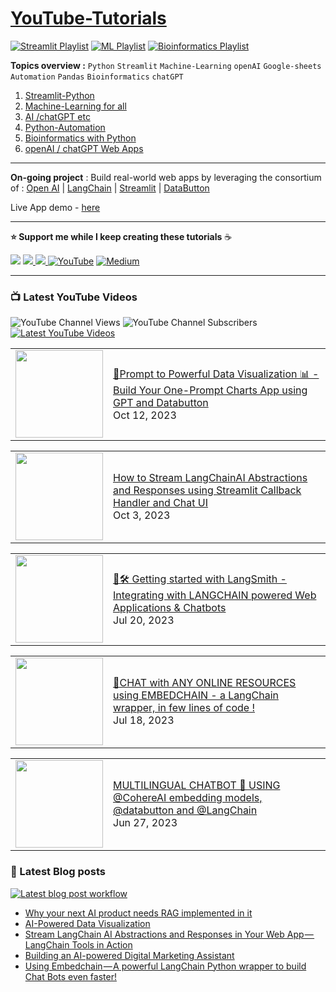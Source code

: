 # [YouTube-Tutorials](https://www.youtube.com/c/Avra_b) 

[![Streamlit Playlist](https://github.com/avrabyt/YouTube-Tutorials/actions/workflows/Streamlit-workflow.yml/badge.svg)](https://github.com/avrabyt/YouTube-Tutorials/actions/workflows/Streamlit-workflow.yml)
[![ML Playlist](https://github.com/avrabyt/YouTube-Tutorials/actions/workflows/ml-automation.yml/badge.svg)](https://github.com/avrabyt/YouTube-Tutorials/actions/workflows/ml-automation.yml)
[![Bioinformatics Playlist](https://github.com/avrabyt/YouTube-Tutorials/actions/workflows/bioinfo-workflow.yml/badge.svg)](https://github.com/avrabyt/YouTube-Tutorials/actions/workflows/bioinfo-workflow.yml)

**Topics overview :**  `Python` `Streamlit` `Machine-Learning` `openAI` `Google-sheets` `Automation` `Pandas` `Bioinformatics` `chatGPT`

1. [Streamlit-Python](https://github.com/avrabyt/YouTube-Tutorials/tree/main/Streamlit-Python)
2. [Machine-Learning for all](https://github.com/avrabyt/YouTube-Tutorials/tree/main/Machine-Learning%20for%20all)
3. [AI /chatGPT etc](https://github.com/avrabyt/YouTube-Tutorials/tree/main/Machine-Learning%20for%20all)
4. [Python-Automation](https://github.com/avrabyt/YouTube-Tutorials/tree/main/Python-Automation)
5. [Bioinformatics with Python](https://github.com/avrabyt/YouTube-Tutorials/tree/main/Bioinformatics%20with%20Python)
6. [openAI / chatGPT Web Apps](https://github.com/avrabyt/Holiday-coding-session/tree/5af12fbdc474b07f70397390e5040096b92814d2)



------
**On-going project** : Build real-world web apps by leveraging the consortium of : [Open AI](https://openai.com/) |
[LangChain](https://langchain.readthedocs.io/en/latest/index.html) | 
[Streamlit](https://streamlit.io/) | 
[DataButton](https://www.databutton.io/)

Live App demo - [here](https://next.databutton.com/v/lgzxq112)

------

**⭐  Support me while I keep creating these tutorials** ☕️

<a href="https://www.buymeacoffee.com/AvraCodes" target="_blank"><img src="https://img.shields.io/badge/Buy_Me_A_Coffee-FFDD00?style=for-the-badge&logo=buy-me-a-coffee&logoColor=black" ></a>
<a href='https://ko-fi.com/avrabyt' target='_blank'><img src='https://img.shields.io/badge/Ko--fi-F16061?style=for-the-badge&logo=ko-fi&logoColor=white'> </a>
<a href='https://www.patreon.com/user?u=82100262'><img src='https://img.shields.io/badge/Patreon-F96854?style=for-the-badge&logo=patreon&logoColor=white'> </a>
[![YouTube](https://img.shields.io/badge/YouTube-%23FF0000.svg?style=for-the-badge&logo=YouTube&logoColor=white)](https://www.youtube.com/c/Avra_b)
[![Medium](https://img.shields.io/badge/Medium-12100E?style=for-the-badge&logo=medium&logoColor=white)](https://medium.com/@avra42)

-------------

### 📺 Latest YouTube Videos
![YouTube Channel Views](https://img.shields.io/youtube/channel/views/UCDMP6ATYKNXMvn2ok1gfM7Q?style=plastic)
![YouTube Channel Subscribers](https://img.shields.io/youtube/channel/subscribers/UCDMP6ATYKNXMvn2ok1gfM7Q?style=plastic)
[![Latest YouTube Videos](https://github.com/avrabyt/YouTube-Tutorials/actions/workflows/Youtube-workflow.yml/badge.svg)](https://github.com/avrabyt/YouTube-Tutorials/actions/workflows/Youtube-workflow.yml)


<!-- YOUTUBE:START --><table><tr><td><a href="https://www.youtube.com/watch?v=HL59C_WpvlI"><img width="140px" src="https://i.ytimg.com/vi/HL59C_WpvlI/mqdefault.jpg"></a></td>
<td><a href="https://www.youtube.com/watch?v=HL59C_WpvlI">🤖Prompt to Powerful Data Visualization 📊 - Build Your One-Prompt Charts App using GPT and Databutton</a><br/>Oct 12, 2023</td></tr></table>
<table><tr><td><a href="https://www.youtube.com/watch?v=sWVfGIiWmaQ"><img width="140px" src="https://i.ytimg.com/vi/sWVfGIiWmaQ/mqdefault.jpg"></a></td>
<td><a href="https://www.youtube.com/watch?v=sWVfGIiWmaQ">How to Stream LangChainAI Abstractions and Responses using Streamlit Callback Handler and Chat UI</a><br/>Oct 3, 2023</td></tr></table>
<table><tr><td><a href="https://www.youtube.com/watch?v=bE9sf9vGsrM"><img width="140px" src="https://i.ytimg.com/vi/bE9sf9vGsrM/mqdefault.jpg"></a></td>
<td><a href="https://www.youtube.com/watch?v=bE9sf9vGsrM">🦜🛠️ Getting started with LangSmith - Integrating with LANGCHAIN powered Web Applications &amp; Chatbots</a><br/>Jul 20, 2023</td></tr></table>
<table><tr><td><a href="https://www.youtube.com/watch?v=Mp7zJe4TIdM"><img width="140px" src="https://i.ytimg.com/vi/Mp7zJe4TIdM/mqdefault.jpg"></a></td>
<td><a href="https://www.youtube.com/watch?v=Mp7zJe4TIdM">🤖CHAT with ANY ONLINE RESOURCES using EMBEDCHAIN - a LangChain wrapper, in few lines of code !</a><br/>Jul 18, 2023</td></tr></table>
<table><tr><td><a href="https://www.youtube.com/watch?v=mL-PLwNuB-k"><img width="140px" src="https://i.ytimg.com/vi/mL-PLwNuB-k/mqdefault.jpg"></a></td>
<td><a href="https://www.youtube.com/watch?v=mL-PLwNuB-k">MULTILINGUAL CHATBOT 🤖  USING  @CohereAI  embedding models, @databutton  and @LangChain</a><br/>Jun 27, 2023</td></tr></table>
<!-- YOUTUBE:END -->



### 📑 Latest Blog posts
[![Latest blog post workflow](https://github.com/avrabyt/YouTube-Tutorials/actions/workflows/blog-post-workflow.yml/badge.svg?branch=main)](https://github.com/avrabyt/YouTube-Tutorials/actions/workflows/blog-post-workflow.yml)

<!-- BLOG-POST-LIST:START -->
- [Why your next AI product needs RAG implemented in it](https://medium.com/databutton/why-your-next-ai-product-needs-rag-implemented-in-it-9ee22f9770c8?source=rss-bf79cad6afa1------2)
- [AI-Powered Data Visualization](https://medium.com/databutton/ai-powered-data-visualization-134e89d82d99?source=rss-bf79cad6afa1------2)
- [Stream  LangChain AI Abstractions and Responses in Your Web App — LangChain Tools in Action](https://medium.com/databutton/stream-langchain-ai-abstractions-and-responses-in-your-web-app-langchain-tools-in-action-e37907779437?source=rss-bf79cad6afa1------2)
- [Building an AI-powered Digital Marketing Assistant](https://medium.com/@avra42/building-an-ai-powered-digital-marketing-assistant-acfd302554f0?source=rss-bf79cad6afa1------2)
- [Using Embedchain — A powerful LangChain Python wrapper to build Chat Bots even faster!](https://ai.plainenglish.io/using-embedchain-a-powerful-langchain-python-wrapper-to-build-chat-bots-even-faster-35c12994a360?source=rss-bf79cad6afa1------2)
<!-- BLOG-POST-LIST:END -->
